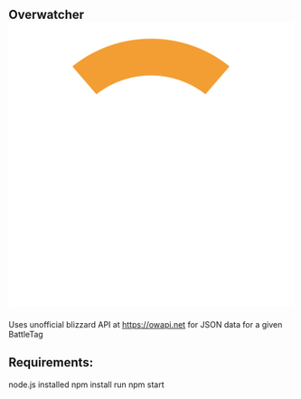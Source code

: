 ## Overwatcher ![Alt text](/src/icons/OW-icon_logo.svg?raw=true)

Uses unofficial blizzard API at https://owapi.net for JSON data for a given BattleTag

## Requirements:
node.js installed
npm install
run npm start